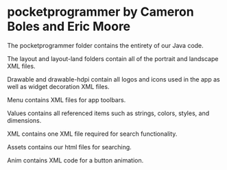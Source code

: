 # pocketprogrammer by Cameron Boles and Eric Moore

The pocketprogrammer folder contains the entirety of our Java code.

The layout and layout-land folders contain all of the portrait and landscape XML files.

Drawable and drawable-hdpi contain all logos and icons used in the app as well as widget decoration XML files.

Menu contains XML files for app toolbars.

Values contains all referenced items such as strings, colors, styles, and dimensions.

XML contains one XML file required for search functionality.

Assets contains our html files for searching.

Anim contains XML code for a button animation.



